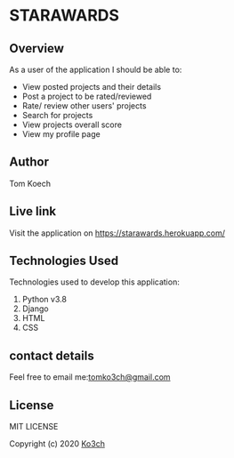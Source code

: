 # STARAWARDS

## Overview
As a user of the application I should be able to:

- View posted projects and their details
- Post a project to be rated/reviewed
- Rate/ review other users' projects
- Search for projects 
- View projects overall score
- View my profile page

## Author
Tom Koech

## Live link
Visit the application on https://starawards.herokuapp.com/

## Technologies Used
Technologies used to develop this application:

1. Python v3.8
2. Django
4. HTML 
5. CSS

## contact details

Feel free to email me:[tomko3ch@gmail.com](mailto:tomko3ch@gmail.com)

## License
MIT LICENSE

Copyright (c) 2020 [Ko3ch](https://github.com/Ko3ch)